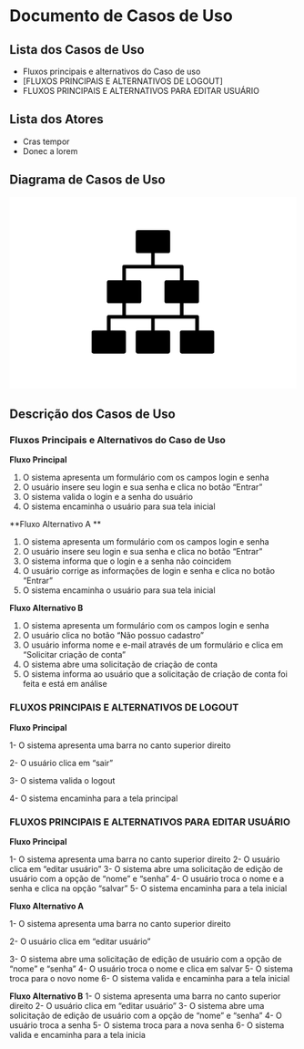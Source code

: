 # Documento de Casos de Uso

## Lista dos Casos de Uso

 - Fluxos principais e alternativos do Caso de uso
 - [FLUXOS PRINCIPAIS E ALTERNATIVOS DE LOGOUT]
 - FLUXOS PRINCIPAIS E ALTERNATIVOS PARA EDITAR USUÁRIO

## Lista dos Atores

 - Cras tempor
 - Donec a lorem

## Diagrama de Casos de Uso

![Diagrama de Casos de Uso](diagrama-exemplo.png)

## Descrição dos Casos de Uso

### Fluxos Principais e Alternativos do Caso de Uso

**Fluxo Principal**

1. O sistema apresenta um formulário com os campos login e senha 
2. O usuário insere seu login e sua senha e clica no botão “Entrar” 
3. O sistema valida o login e a senha do usuário
4. O sistema encaminha o usuário para sua tela inicial 

**Fluxo Alternativo A **
1. O sistema apresenta um formulário com os campos login e senha
2. O usuário insere seu login e sua senha e clica no botão “Entrar”
3. O sistema informa que o login e a senha não coincidem
4. O usuário corrige as informações de login e senha e clica no botão “Entrar”
5. O sistema encaminha o usuário para sua tela inicial

**Fluxo Alternativo B**

1. O sistema apresenta um formulário com os campos login e senha 
2. O usuário clica no botão “Não possuo cadastro” 
3. O usuário informa nome e e-mail através de um formulário e clica em “Solicitar criação de conta” 
4. O sistema abre uma solicitação de criação de conta 
5. O sistema informa ao usuário que a solicitação de criação de conta foi feita e está em análise


### FLUXOS PRINCIPAIS E ALTERNATIVOS DE LOGOUT

**Fluxo Principal** 

1- O sistema apresenta uma barra no canto superior direito

2- O usuário clica em “sair”

3- O sistema valida o logout

4- O sistema encaminha para a tela principal

### FLUXOS PRINCIPAIS E ALTERNATIVOS PARA EDITAR USUÁRIO

**Fluxo Principal**

1- O sistema apresenta uma barra no canto superior direito
2- O usuário clica em “editar usuário”
3- O sistema abre uma solicitação de edição de usuário com a opção de “nome” e “senha”
4- O usuário troca o nome e a senha e clica na opção “salvar”
5- O sistema encaminha para a tela inicial

**Fluxo Alternativo A**

1- O sistema apresenta uma barra no canto superior direito

2- O usuário clica em “editar usuário”

3- O sistema abre uma solicitação de edição de usuário com a opção de “nome” e “senha”
4- O usuário troca o nome e clica em salvar
5- O sistema troca para o novo nome
6- O sistema valida e encaminha para a tela inicial

**Fluxo Alternativo B**
1- O sistema apresenta uma barra no canto superior direito
2- O usuário clica em “editar usuário”
3- O sistema abre uma solicitação de edição de usuário com a opção de “nome” e “senha”
4- O usuário troca a senha
5- O sistema troca para a nova senha
6- O sistema valida e encaminha para a tela inicia
